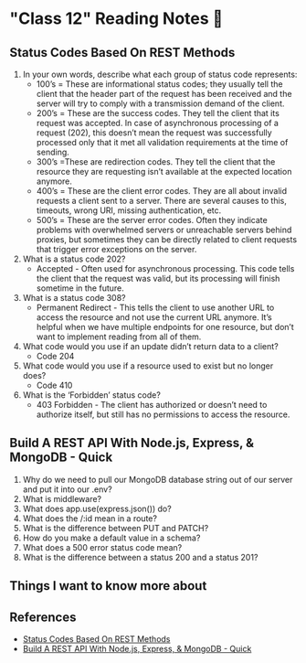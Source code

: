 # "Class 12" Reading Notes 📖

## Status Codes Based On REST Methods

1. In your own words, describe what each group of status code represents:
   - 100’s = These are informational status codes; they usually tell the client that the header part of the request has been received and the server will try to comply with a transmission demand of the client.
   - 200’s = These are the success codes. They tell the client that its request was accepted. In case of asynchronous processing of a request (202), this doesn’t mean the request was successfully processed only that it met all validation requirements at the time of sending.
   - 300’s =These are redirection codes. They tell the client that the resource they are requesting isn’t available at the expected location anymore.
   - 400’s = These are the client error codes. They are all about invalid requests a client sent to a server. There are several causes to this, timeouts, wrong URI, missing authentication, etc.
   - 500’s = These are the server error codes. Often they indicate problems with overwhelmed servers or unreachable servers behind proxies, but sometimes they can be directly related to client requests that trigger error exceptions on the server.
2. What is a status code 202?
   - Accepted - Often used for asynchronous processing. This code tells the client that the request was valid, but its processing will finish sometime in the future.
3. What is a status code 308?
   - Permanent Redirect - This tells the client to use another URL to access the resource and not use the current URL anymore. It’s helpful when we have multiple endpoints for one resource, but don’t want to implement reading from all of them.
4. What code would you use if an update didn’t return data to a client?
   - Code 204
5. What code would you use if a resource used to exist but no longer does?
   - Code 410
6. What is the ‘Forbidden’ status code?
   - 403 Forbidden - The client has authorized or doesn’t need to authorize itself, but still has no permissions to access the resource.

## Build A REST API With Node.js, Express, & MongoDB - Quick

1. Why do we need to pull our MongoDB database string out of our server and put it into our .env?
2. What is middleware?
3. What does app.use(express.json()) do?
4. What does the /:id mean in a route?
5. What is the difference between PUT and PATCH?
6. How do you make a default value in a schema?
7. What does a 500 error status code mean?
8. What is the difference between a status 200 and a status 201?

## Things I want to know more about

## References

- [Status Codes Based On REST Methods](https://www.moesif.com/blog/technical/api-design/Which-HTTP-Status-Code-To-Use-For-Every-CRUD-App/)
- [Build A REST API With Node.js, Express, & MongoDB - Quick](https://www.youtube.com/channel/UCFbNIlppjAuEX4znoulh0Cw)
